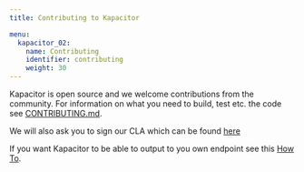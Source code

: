 ```yaml
---
title: Contributing to Kapacitor

menu:
  kapacitor_02:
    name: Contributing
    identifier: contributing
    weight: 30
---
```


Kapacitor is open source and we welcome contributions from the community.
For information on what you need to build, test etc. the code see [CONTRIBUTING.md](https://github.com/influxdb/kapacitor/blob/master/CONTRIBUTING.md).

We will also ask you to sign our CLA which can be found [here](http://influxdb.com/community/cla.html)


If you want Kapacitor to be able to output to you own endpoint see this [How To](/kapacitor/v0.2/contributing/custom_output/).

